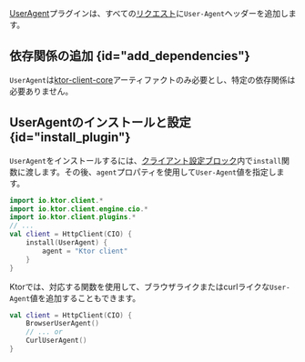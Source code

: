 [//]: # (title: ユーザーエージェント)

<primary-label ref="client-plugin"/>

[UserAgent](https://api.ktor.io/ktor-client-core/io.ktor.client.plugins/-user-agent)プラグインは、すべての[リクエスト](client-requests.md)に`User-Agent`ヘッダーを追加します。

## 依存関係の追加 {id="add_dependencies"}

`UserAgent`は[ktor-client-core](client-dependencies.md)アーティファクトのみ必要とし、特定の依存関係は必要ありません。

## UserAgentのインストールと設定 {id="install_plugin"}

`UserAgent`をインストールするには、[クライアント設定ブロック](client-create-and-configure.md#configure-client)内で`install`関数に渡します。その後、`agent`プロパティを使用して`User-Agent`値を指定します。

```kotlin
import io.ktor.client.*
import io.ktor.client.engine.cio.*
import io.ktor.client.plugins.*
// ...
val client = HttpClient(CIO) {
    install(UserAgent) {
        agent = "Ktor client"
    }
}
```

Ktorでは、対応する関数を使用して、ブラウザライクまたはcurlライクな`User-Agent`値を追加することもできます。

```kotlin
val client = HttpClient(CIO) {
    BrowserUserAgent()
    // ... or
    CurlUserAgent()
}
